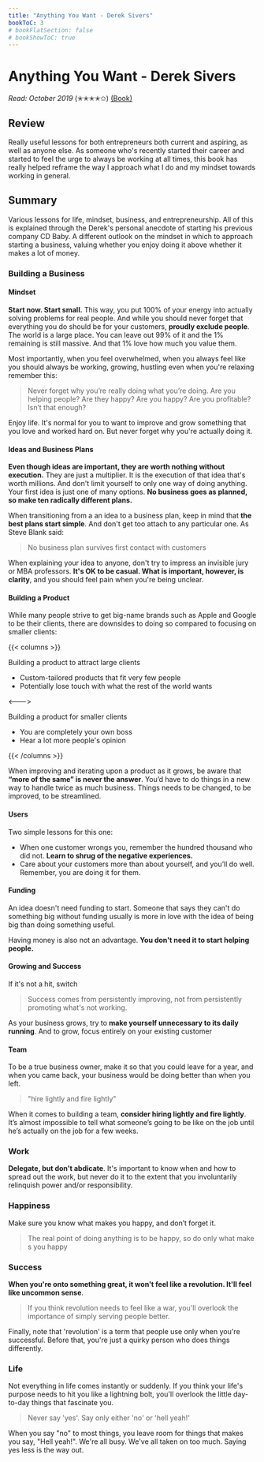 ```yaml
---
title: "Anything You Want - Derek Sivers"
bookToC: 3
# bookFlatSection: false
# bookShowToC: true
---
```


# Anything You Want - Derek Sivers

*Read: October 2019* (✭✭✭✭✩) [(Book)](https://amzn.to/32mguHI)

## Review

Really useful lessons for both entrepreneurs both current and aspiring, as well as anyone else. As someone who's recently started their career and started to feel the urge to always be working at all times, this book has really helped reframe the way I approach what I do and my mindset towards working in general.

## Summary

Various lessons for life, mindset, business, and entrepreneurship. All of this is explained through the Derek's personal anecdote of starting his previous company CD Baby. A different outlook on the mindset in which to approach starting a business, valuing whether you enjoy doing it above whether it makes a lot of money.


### Building a Business

#### Mindset

**Start now. Start small.** This way, you put 100% of your energy into actually solving problems for real people. And while you should never forget that everything you do should be for your customers, **proudly exclude people**. The world is a large place. You can leave out 99% of it and the 1% remaining is still massive. And that 1% love how much you value them.

Most importantly, when you feel overwhelmed, when you always feel like you should always be working, growing, hustling even when you're relaxing remember this: 

> Never forget why you’re really doing what you’re doing. Are you helping people? Are they happy? Are you happy? Are you profitable? Isn’t that enough?

Enjoy life. It's normal for you to want to improve and grow something that you love and worked hard on. But never forget why you're actually doing it.

#### Ideas and Business Plans

**Even though ideas are important, they are worth nothing without execution.** They are just a multiplier. It is the execution of that idea that's worth millions. And don't limit yourself to only one way of doing anything. Your first idea is just one of many options. **No business goes as planned, so make ten radically different plans.**

When transitioning from a an idea to a business plan, keep in mind that **the best plans start simple**. And don't get too attach to any particular one. As Steve Blank said:

>No business plan survives first contact with customers

When explaining your idea to anyone, don't try to impress an invisible jury or MBA professors. **It's OK to be casual. What is important, however, is clarity**, and you should feel pain when you're being unclear.

#### Building a Product

While many people strive to get big-name brands such as Apple and Google to be their clients, there are downsides to doing so compared to focusing on smaller clients:

{{< columns >}}

Building a product to attract large clients

- Custom-tailored products that fit very few people
- Potentially lose touch with what the rest of the world wants

<--->

Building a product for smaller clients

- You are completely your own boss
- Hear a lot more people's opinion

{{< /columns >}}

When improving and iterating upon a product as it grows, be aware that **“more of the same” is never the answer**. You’d have to do things in a new way to handle twice as much business. Things needs to be changed, to be improved, to be streamlined.

#### Users

Two simple lessons for this one:

- When one customer wrongs you, remember the hundred thousand who did not. **Learn to shrug of the negative experiences.**
- Care about your customers more than about yourself, and you’ll do well. Remember, you are doing it for them.

#### Funding

An idea doesn't need funding to start. Someone that says they can't do something big without funding usually is more in love with the idea of being big than doing something useful.

Having money is also not an advantage. **You don't need it to start helping people.**

#### Growing and Success

If it's not a hit, switch

> Success comes from persistently improving, not from persistently promoting what's not working.

As your business grows, try to **make yourself unnecessary to its daily running**. And to grow, focus entirely on your existing customer

#### Team

To be a true business owner, make it so that you could leave for a year, and when you came back, your business would be doing better than when you left.

> "hire lightly and fire lightly"

When it comes to building a team, **consider hiring lightly and fire lightly**. It’s almost impossible to tell what someone’s going to be like on the job until he’s actually on the job for a few weeks.

### Work

**Delegate, but don't abdicate**. It's important to know when and how to spread out the work, but never do it to the extent that you involuntarily relinquish power and/or responsibility.


### Happiness

Make sure you know what makes you happy, and don’t forget it.

> The real point of doing anything is to be happy, so do only what makes you happy


### Success

**When you're onto something great, it won't feel like a revolution. It'll feel like uncommon sense**.

> If you think revolution needs to feel like a war, you'll overlook the importance of simply serving people better.

Finally, note that 'revolution' is a term that people use only when you're successful. Before that, you're just a quirky person who does things differently.


### Life

Not everything in life comes instantly or suddenly. If you think your life's purpose needs to hit you like a lightning bolt, you'll overlook the little day-to-day things that fascinate you.

> Never say 'yes'. Say only either 'no' or 'hell yeah!' 

When you say "no" to most things, you leave room for things that makes you say, "Hell yeah!". We're all busy. We've all taken on too much. Saying yes less is the way out.
